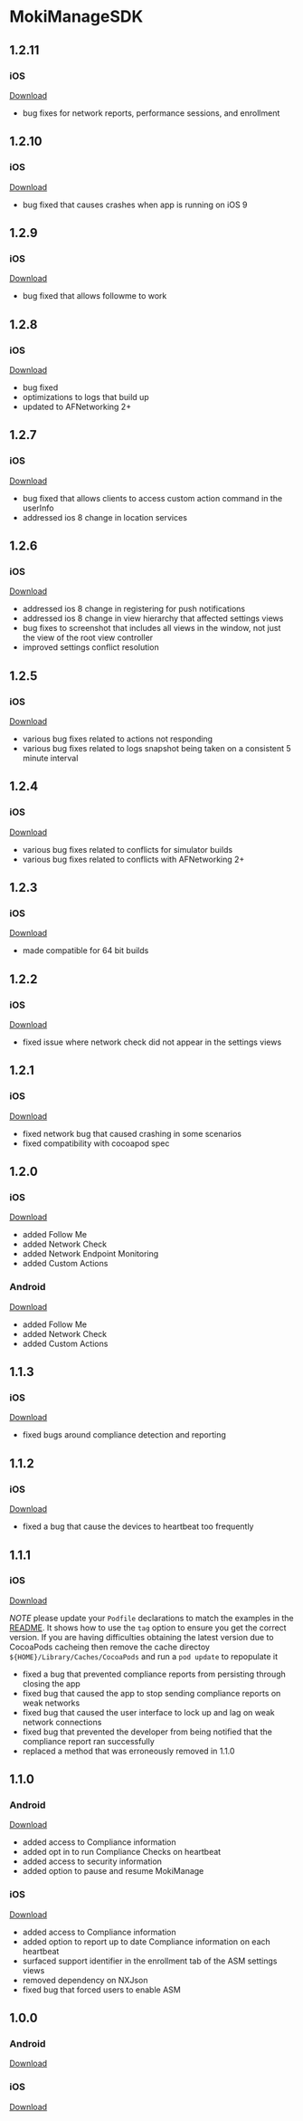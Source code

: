 # MokiManageSDK

## 1.2.11

### iOS
[Download](https://github.com/MokiMobility/MokiManageSDK/tree/1.2.11)
 * bug fixes for network reports, performance sessions, and enrollment

## 1.2.10

### iOS
[Download](https://github.com/MokiMobility/MokiManageSDK/tree/1.2.10)
 * bug fixed that causes crashes when app is running on iOS 9
 
## 1.2.9

### iOS
[Download](https://github.com/MokiMobility/MokiManageSDK/tree/1.2.9)
 * bug fixed that allows followme to work

## 1.2.8

### iOS
[Download](https://github.com/MokiMobility/MokiManageSDK/tree/1.2.8)
 * bug fixed
 * optimizations to logs that build up
 * updated to AFNetworking 2+

## 1.2.7

### iOS
[Download](https://github.com/MokiMobility/MokiManageSDK/tree/1.2.7)
 * bug fixed that allows clients to access custom action command in the userInfo
 * addressed ios 8 change in location services
 
## 1.2.6

### iOS
[Download](https://github.com/MokiMobility/MokiManageSDK/tree/1.2.6)
 * addressed ios 8 change in registering for push notifications
 * addressed ios 8 change in view hierarchy that affected settings views
 * bug fixes to screenshot that includes all views in the window, not just the view of the root view controller
 * improved settings conflict resolution

## 1.2.5

### iOS
[Download](https://github.com/MokiMobility/MokiManageSDK/tree/1.2.5)
 * various bug fixes related to actions not responding
 * various bug fixes related to logs snapshot being taken on a consistent 5 minute interval

## 1.2.4

### iOS
[Download](https://github.com/MokiMobility/MokiManageSDK/tree/1.2.4)
 * various bug fixes related to conflicts for simulator builds
 * various bug fixes related to conflicts with AFNetworking 2+
 

## 1.2.3

### iOS
[Download](https://github.com/MokiMobility/MokiManageSDK/tree/1.2.3)
 * made compatible for 64 bit builds

## 1.2.2

### iOS
[Download](https://github.com/MokiMobility/MokiManageSDK/tree/1.2.2)
 * fixed issue where network check did not appear in the settings views
 

## 1.2.1

### iOS
[Download](https://github.com/MokiMobility/MokiManageSDK/tree/1.2.1)
 * fixed network bug that caused crashing in some scenarios
 * fixed compatibility with cocoapod spec

## 1.2.0

### iOS
[Download](https://github.com/MokiMobility/MokiManageSDK/tree/1.2.0)
 * added Follow Me
 * added Network Check
 * added Network Endpoint Monitoring
 * added Custom Actions

### Android
[Download](https://github.com/MokiMobility/MokiManageSDK/tree/android/com/mokimobility/MokiManageSDK/1.2.0)
 * added Follow Me
 * added Network Check
 * added Custom Actions


## 1.1.3

### iOS
[Download](https://github.com/MokiMobility/MokiManageSDK/tree/1.1.3)
 * fixed bugs around compliance detection and reporting


## 1.1.2

### iOS
[Download](https://github.com/MokiMobility/MokiManageSDK/tree/1.1.2)
 * fixed a bug that cause the devices to heartbeat too frequently


## 1.1.1

### iOS
[Download](https://github.com/MokiMobility/MokiManageSDK/tree/1.1.1)

*NOTE* please update your `Podfile` declarations to match the examples in the [README](https://github.com/MokiMobility/MokiManageSDK/tree/1.1.1). It shows how to use the `tag` option to ensure you get the correct version. If you are having difficulties obtaining the latest version due to CocoaPods cacheing then remove the cache directoy `${HOME}/Library/Caches/CocoaPods` and run a `pod update` to repopulate it
 * fixed a bug that prevented compliance reports from persisting through closing the app
 * fixed bug that caused the app to stop sending compliance reports on weak networks
 * fixed bug that caused the user interface to lock up and lag on weak network connections
 * fixed bug that prevented the developer from being notified that the compliance report ran successfully
 * replaced a method that was erroneously removed in 1.1.0 


## 1.1.0

### Android
[Download](https://github.com/MokiMobility/MokiManageSDK/tree/android/com/mokimobility/MokiManageSDK/1.1.0)
 * added access to Compliance information
 * added opt in to run Compliance Checks on heartbeat
 * added access to security information
 * added option to pause and resume MokiManage

### iOS
[Download](https://github.com/MokiMobility/MokiManageSDK/tree/1.1.0)
 * added access to Compliance information
 * added option to report up to date Compliance information on each heartbeat
 * surfaced support identifier in the enrollment tab of the ASM settings views
 * removed dependency on NXJson
 * fixed bug that forced users to enable ASM


## 1.0.0

### Android
[Download](https://github.com/MokiMobility/MokiManageSDK/tree/android/com/mokimobility/MokiManageSDK/1.0.0)

### iOS
[Download](https://github.com/MokiMobility/MokiManageSDK/tree/1.0.0)
